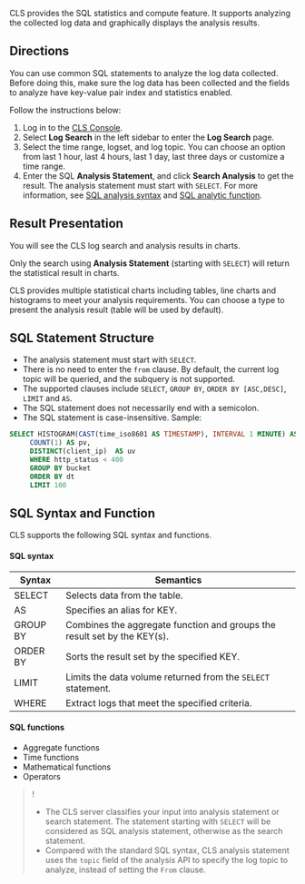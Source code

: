 CLS provides the SQL statistics and compute feature. It supports analyzing the collected log data and graphically displays the analysis results.

## Directions

You can use common SQL statements to analyze the log data collected. Before doing this, make sure the log data has been collected and the fields to analyze have key-value pair index and statistics enabled.

Follow the instructions below:

1. Log in to the [CLS Console](https://console.cloud.tencent.com/cls).
2. Select **Log Search** in the left sidebar to enter the **Log Search** page.
3. Select the time range, logset, and log topic.
   You can choose an option from last 1 hour, last 4 hours, last 1 day, last three days or customize a time range. 
4. Enter the SQL **Analysis Statement**, and click **Search Analysis** to get the result.
   The analysis statement must start with `SELECT`. For more information, see [SQL analysis syntax](#sql1) and [SQL analytic function](#sql2). 

## Result Presentation

You will see the CLS log search and analysis results in charts.

Only the search using **Analysis Statement** (starting with `SELECT`) will return the statistical result in charts.



CLS provides multiple statistical charts including tables, line charts and histograms to meet your analysis requirements. You can choose a type to present the analysis result (table will be used by default).



## SQL Statement Structure

- The analysis statement must start with `SELECT`.
- There is no need to enter the `from` clause. By default, the current log topic will be queried, and the subquery is not supported.
- The supported clauses include `SELECT`, `GROUP BY`, `ORDER BY [ASC,DESC]`, `LIMIT` and `AS`.
- The SQL statement does not necessarily end with a semicolon.
- The SQL statement is case-insensitive.
 Sample:
```sql
SELECT HISTOGRAM(CAST(time_iso8601 AS TIMESTAMP), INTERVAL 1 MINUTE) AS dt
     COUNT(1) AS pv, 
     DISTINCT(client_ip)  AS uv
     WHERE http_status < 400
     GROUP BY bucket
     ORDER BY dt
     LIMIT 100
```



## SQL Syntax and Function

CLS supports the following SQL syntax and functions.

<span id="sql1"></span>

#### SQL syntax

| Syntax         | Semantics                                                        |
| ------------ | ----------------------------------------------------------- |
| SELECT   | Selects data from the table.                             |
| AS       | Specifies an alias for KEY.                                    |
| GROUP BY| Combines the aggregate function and groups the result set by the KEY(s). |
| ORDER BY | Sorts the result set by the specified KEY.                         |
| LIMIT   | Limits the data volume returned from the `SELECT` statement.                      |
| WHERE   | Extract logs that meet the specified criteria.                            |


<span id="sql2"></span>

#### SQL functions
- Aggregate functions
- Time functions
- Mathematical functions
- Operators


>!
> - The CLS server classifies your input into analysis statement or search statement. The statement starting with `SELECT` will be considered as SQL analysis statement, otherwise as the search statement.
> - Compared with the standard SQL syntax, CLS analysis statement uses the `topic` field of the analysis API to specify the log topic to analyze, instead of setting the `From` clause.

